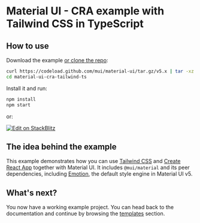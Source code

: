 # Material UI - CRA example with Tailwind CSS in TypeScript

## How to use

Download the example [or clone the repo](https://github.com/mui/material-ui):

<!-- #default-branch-switch -->

```bash
curl https://codeload.github.com/mui/material-ui/tar.gz/v5.x | tar -xz --strip=2 material-ui-5.x/examples/material-ui-cra-tailwind-ts
cd material-ui-cra-tailwind-ts
```

Install it and run:

```bash
npm install
npm start
```

or:

<!-- #default-branch-switch -->

[![Edit on StackBlitz](https://developer.stackblitz.com/img/open_in_stackblitz.svg)](https://stackblitz.com/github/mui/material-ui/tree/master/examples/material-ui-cra-tailwind-ts)

## The idea behind the example

<!-- #default-branch-switch -->

This example demonstrates how you can use [Tailwind CSS](https://tailwindcss.com/) and [Create React App](https://github.com/facebookincubator/create-react-app) together with Material UI.
It includes `@mui/material` and its peer dependencies, including [Emotion](https://emotion.sh/docs/introduction), the default style engine in Material UI v5.

## What's next?

<!-- #default-branch-switch -->

You now have a working example project.
You can head back to the documentation and continue by browsing the [templates](https://v5.mui.com/material-ui/getting-started/templates/) section.
